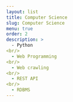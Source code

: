 ```yaml
---
layout: list
title: Computer Science
slug: Computer Science
menu: true
order: 2
description: >
  - Python
<br/>
  - Web Programming
<br/>
  - Web crawling
<br/>
  - REST API
<br/>
  - RDBMS
---
```

